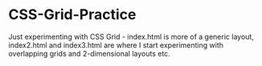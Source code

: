 # CSS-Grid-Practice

Just experimenting with CSS Grid - index.html is more of a generic layout, index2.html and index3.html are where I start experimenting with overlapping grids and 2-dimensional layouts etc.
